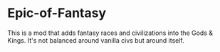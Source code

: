 # Epic-of-Fantasy
This is a mod that adds fantasy races and civilizations into the Gods & Kings. It's not balanced around vanilla civs but around itself. 
